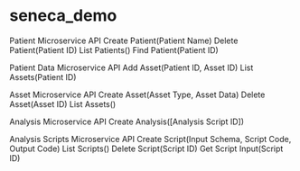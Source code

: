 # seneca_demo


Patient Microservice
API
	Create Patient(Patient Name)
	Delete Patient(Patient ID)
	List Patients()
	Find Patient(Patient ID)

Patient Data Microservice
API
	Add Asset(Patient ID, Asset ID)
	List Assets(Patient ID)

Asset Microservice
API
	Create Asset(Asset Type, Asset Data)
	Delete Asset(Asset ID)
	List Assets()

Analysis Microservice
API
	Create Analysis([Analysis Script ID])






Analysis Scripts Microservice
API
	Create Script(Input Schema, Script Code, Output Code)
	List Scripts()
	Delete Script(Script ID)
	Get Script Input(Script ID)
	
